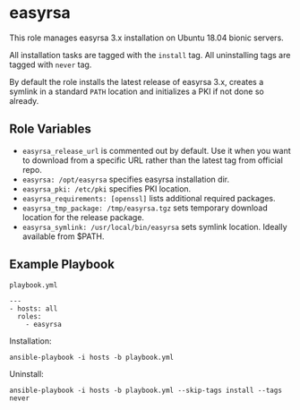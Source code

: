 easyrsa
=========

This role manages easyrsa 3.x installation on Ubuntu 18.04 bionic servers.

All installation tasks are tagged with the `install` tag. All uninstalling tags are tagged with `never` tag.

By default the role installs the latest release of easyrsa 3.x, creates a symlink in a standard `PATH` location and initializes a PKI if not done so already.

Role Variables
--------------

- `easyrsa_release_url` is commented out by default. Use it when you want to download from a specific URL rather than the latest tag from official repo.
- `easyrsa: /opt/easyrsa` specifies easyrsa installation dir.
- `easyrsa_pki: /etc/pki` specifies PKI location.
- `easyrsa_requirements: [openssl]` lists additional required packages.
- `easyrsa_tmp_package: /tmp/easyrsa.tgz` sets temporary download location for the release package.
- `easyrsa_symlink: /usr/local/bin/easyrsa` sets symlink location. Ideally available from $PATH.

Example Playbook
----------------

`playbook.yml`
```
---
- hosts: all
  roles:
    - easyrsa
```

Installation:
```
ansible-playbook -i hosts -b playbook.yml
```

Uninstall:
```
ansible-playbook -i hosts -b playbook.yml --skip-tags install --tags never
```
